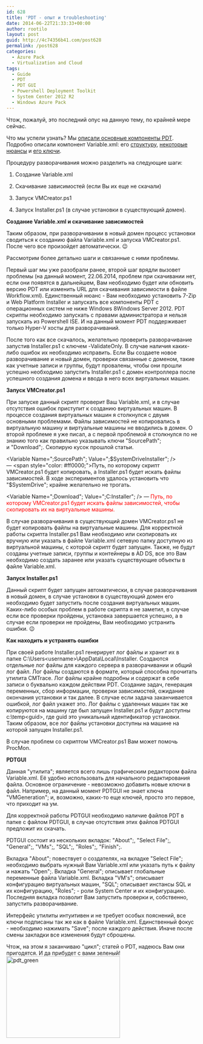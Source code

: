 ```yaml
---
id: 628
title: 'PDT - опыт и troubleshooting'
date: 2014-06-22T21:33:33+00:00
author: rootilo
layout: post
guid: http://4c74356b41.com/post628
permalink: /post628
categories:
  - Azure Pack
  - Virtualization and Cloud
tags:
  - Guide
  - PDT
  - PDT GUI
  - Powershell Deployment Toolkit
  - System Center 2012 R2
  - Windows Azure Pack
---
```

Чтож, пожалуй, это последний опус на данную тему, по крайней мере сейчас.
  
Что мы успели узнать? Мы [описали основные компоненты PDT](http://4c74356b41.com/post485). Подробно описали компонент Variable.xml: его [структуру](http://4c74356b41.com/post546), [некоторые нюансы](http://4c74356b41.com/post593) и [его ключи](http://4c74356b41.com/post580).

Процедуру разворачивания можно разделить на следующие шаги:
  
1. Создание Variable.xml
  
2. Скачивание зависимостей (если Вы их еще не скачали)
  
3. Запуск VMCreator.ps1
  
4. Запуск Installer.ps1 (в случае установки в существующий домен).

**Создание Variable.xml и скачивание зависимостей**
  
Таким образом, при разворачивании в новый домен процесс установки сводиться к созданию файла Variable.xml и запуска VMCreator.ps1. После чего все произойдет автоматически. 😉
  
Рассмотрим более детально шаги и связанные с ними проблемы.

Первый шаг мы уже разобрали ранее, второй шаг врядли вызовет проблемы (на данный момент, 22.06.2014, проблем при скачивании нет, если они появятся в дальнейшем, Вам необходимо будет или обновить версию PDT или изменить URL для скачивания зависимости в файле Workflow.xml). Единственный нюанс - Вам необходимо установить 7-Zip и Web Platform Installer и запускать все компоненты PDT с операционных систем не ниже Windows 8Windows Server 2012. PDT скрипты необходимо запускать с правами администратора и нельзя запускать из Powershell ISE. И на данный момент PDT поддерживает только Hyper-V хосты для разворачиваний.

После того как все скачалось, желательно проверить разворачивание запустив Installer.ps1 с ключем -ValidateOnly. В случае наличия каких-либо ошибок их необходимо исправить. Если Вы создаете новое разворачивание и новый домен, проверки связанные с доменом, такие как учетные записи и группы, будут провалены, чтобы они прошли успешно необходимо запустить Installer.ps1 с домен контроллера после успешного создания домена и ввода в него всех виртуальных машин.

**Запуск VMCreator.ps1**
  
При запуске данный скрипт проверит Ваш Variable.xml, и в случае отсутствия ошибок приступит к созданию виртуальных машин. В процессе создания виртуальных машин я столкнулся с двумя основными проблемами. Файлы зависимостей не копировались в виртуальную машину и виртуальные машины не вводились в домен. О второй проблеме я уже писал, а с первой проблемой я столкнулся по не знанию того как правильно указывать ключи "SourcePath"; и "Download";. Скопирую кусок прошлой статьи.
  
<Variable Name=";SourcePath"; Value=";$SystemDriveInstaller"; /> — <span style="color: #ff0000;">Путь, по которому скрипт VMCreator.ps1 будет копировать, а Installer.ps1 будет искать файлы зависимостей. В ходе экспериментов удалось установить что "$SystemDrive"; крайне желательно не трогать.</span>
  
<Variable Name=";Download"; Value=";C:Installer"; /> — <span style="color: #ff0000;">Путь, по которому VMCreator.ps1 будет искать файлы зависимостей, чтобы скопировать их на виртуальные машины.</span>
  
В случае разворачивания в существующий домен VMCreator.ps1 не будет копировать файлы на виртуальные машины. Для корректной работы скрипта Installer.ps1 Вам необходимо или скопировать их вручную или указать в файле Variable.xml сетевую папку доступную из виртуальной машины, с которой скрипт будет запущен. Также, не будут созданы учетные записи, группы и контейнеры в AD DS, все это Вам необходимо создать заранее или указать существующие объекты в файле Variable.xml.

**Запуск Installer.ps1**
  
Данный скрипт будет запущен автоматически, в случае разворачивания в новый домен, в случае установки в существующий домен его необходимо будет запустить после создания виртуальных машин. Каких-либо особых проблем в работе скрипта я не заметил, в случае если все проверки пройдены, установка завершается успешно, а в случае если проверки не пройдены, Вам необходимо устранить ошибки. 😉

**Как находить и устранять ошибки**
  
При своей работе Installer.ps1 генерирует лог файлы и хранит их в папке C:\Users\<username>\AppData\Local\Installer. Создаются отдельные лог файлы для каждого сервера в разворачивании и общий лог файл. Лог файлы создаются в формате, который способна прочитать утилита CMTrace. Лог файлы крайне подробны и содержат в себе записи о буквально каждом действии PDT. Создание задач, генерация переменных, сбор информации, проверки зависимостей, ожидание окончания установки и так далее. В случае если задача заканчивается ошибкой, лог файл укажет это. Лог файлы с удаленных машин так же копируются на машину где был запущен Installer.ps1 и будут доступны c:\temp\<guid>, где guid это уникальный идентификатор установки. Таким образом, все лог файлы установки доступны на машине на которой запущен Installer.ps1.
  
В случае проблем со скриптом VMCreator.ps1 Вам может помочь ProcMon.

**PDTGUI**
  
Данная "утилита"; является всего лишь графическим редактором файла Variable.xml. Её удобно использовать для начального редактирования файла. Основное ограничение - невозможно добавить новые ключи в файл. Например, на данный момент PDTGUI не знает ключа "VMGeneration"; и, возможно, каких-то еще ключей, просто это первое, что приходит на ум.
  
Для корректной работы PDTGUI необходимо наличие файлов PDT в папке с файлом PDTGUI, в случае отсутствия этих файлов PDTGUI предложит их скачать.
  
PDTGUI состоит из нескольких вкладок: "About";, "Select File";, "General";, "VMs";, "SQL";, "Roles";, "Finish";.
  
Вкладка "About"; повествует о создателях, на вкладке "Select File"; необходимо выбрать нужный Вам Variable.xml или указать путь к файлу и нажать "Open";. Вкладка "General"; описывает глобальные переменные файла Variable.xml. Вкладка "VM's"; описывает конфигурацию виртуальных машин, "SQL"; описывает инстансы SQL и их конфигурацию, "Roles"; - роли System Center и их конфигурацию. Последняя вкладка позволит Вам запустить проверки и, собственно, запустить разворачивание.
  
Интерфейс утилиты интуитивен и не требует особых пояснений, все ключи подписаны так же как в файле Variable.xml. Единственный фокус - необходимо нажимать "Save"; после каждого действия. Иначе после смены закладки все изменения будут сброшены.

Чтож, на этом я заканчиваю "цикл"; статей о PDT, надеюсь Вам они пригодятся. И да прибудет с вами зеленый!  
<a href="http://4c74356b41.com/wp-content/uploads/2016/02/pdt_green.jpg" rel="attachment wp-att-4791"><img src="http://4c74356b41.com/wp-content/uploads/2016/02/pdt_green-300x215.jpg" alt="pdt_green" width="300" height="215" /></a>